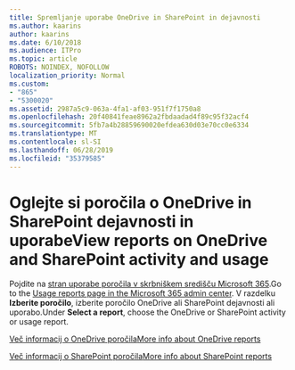 ```yaml
---
title: Spremljanje uporabe OneDrive in SharePoint in dejavnosti
ms.author: kaarins
author: kaarins
ms.date: 6/10/2018
ms.audience: ITPro
ms.topic: article
ROBOTS: NOINDEX, NOFOLLOW
localization_priority: Normal
ms.custom:
- "865"
- "5300020"
ms.assetid: 2987a5c9-063a-4fa1-af03-951f7f1750a8
ms.openlocfilehash: 20f40841feae8962a2fbdaadad4f89c95f32acf4
ms.sourcegitcommit: 5fb7a4b28859690020efdea630d03e70cc0e6334
ms.translationtype: MT
ms.contentlocale: sl-SI
ms.lasthandoff: 06/28/2019
ms.locfileid: "35379585"
---
```

# <a name="view-reports-on-onedrive-and-sharepoint-activity-and-usage"></a><span data-ttu-id="32b8a-102">Oglejte si poročila o OneDrive in SharePoint dejavnosti in uporabe</span><span class="sxs-lookup"><span data-stu-id="32b8a-102">View reports on OneDrive and SharePoint activity and usage</span></span>

<span data-ttu-id="32b8a-103">Pojdite na [stran uporabe poročila v skrbniškem središču Microsoft 365](https://admin.microsoft.com/AdminPortal/Home).</span><span class="sxs-lookup"><span data-stu-id="32b8a-103">Go to the [Usage reports page in the Microsoft 365 admin center](https://admin.microsoft.com/AdminPortal/Home).</span></span> <span data-ttu-id="32b8a-104">V razdelku **Izberite poročilo**, izberite poročilo OneDrive ali SharePoint dejavnosti ali uporabo.</span><span class="sxs-lookup"><span data-stu-id="32b8a-104">Under **Select a report**, choose the OneDrive or SharePoint activity or usage report.</span></span>
  
[<span data-ttu-id="32b8a-105">Več informacij o OneDrive poročila</span><span class="sxs-lookup"><span data-stu-id="32b8a-105">More info about OneDrive reports</span></span>](https://go.microsoft.com/fwlink/?linkid=875239)
  
[<span data-ttu-id="32b8a-106">Več informacij o SharePoint poročila</span><span class="sxs-lookup"><span data-stu-id="32b8a-106">More info about SharePoint reports</span></span>](https://go.microsoft.com/fwlink/?linkid=875240)
  
